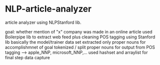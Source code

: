 # NLP-article-analyzer
article analyzer using NLPStanford lib.

goal: whether mention of "x" company was made in an online article
used Boilerpipe lib to extract web feed plus cleaning
POS tagging using Stanford lib basically the model/trainer data set
extracted only proper nouns for accomplishmnet of goal
tokenized / split proper nouns for output from POS tagging --> apple_NNP, microsoft_NNP,...
used hashset and arraylist for final step data capture 
